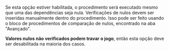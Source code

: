 Se esta opção estiver habilitada, o procedimento será executado mesmo que uma das dependências seja nula.
Verificações de nulos devem ser inseridas manualmente dentro do procedimento. Isso pode ser feito usando o bloco de procedimentos de comparação de nulos,
encontrado na aba "Avançado".

**Valores nulos não verificados podem travar o jogo**, então esta opção deve ser desabilitada na maioria dos casos.